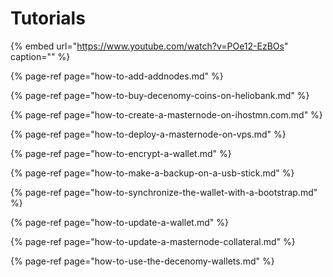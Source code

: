 # Tutorials

{% embed url="https://www.youtube.com/watch?v=POe12-EzBOs" caption="" %}

{% page-ref page="how-to-add-addnodes.md" %}

{% page-ref page="how-to-buy-decenomy-coins-on-heliobank.md" %}

{% page-ref page="how-to-create-a-masternode-on-ihostmn.com.md" %}

{% page-ref page="how-to-deploy-a-masternode-on-vps.md" %}

{% page-ref page="how-to-encrypt-a-wallet.md" %}

{% page-ref page="how-to-make-a-backup-on-a-usb-stick.md" %}

{% page-ref page="how-to-synchronize-the-wallet-with-a-bootstrap.md" %}

{% page-ref page="how-to-update-a-wallet.md" %}

{% page-ref page="how-to-update-a-masternode-collateral.md" %}

{% page-ref page="how-to-use-the-decenomy-wallets.md" %}
